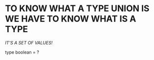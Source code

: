 # TO KNOW WHAT A TYPE UNION IS WE HAVE TO KNOW WHAT IS A TYPE

*IT'S A SET OF VALUES!*

type boolean = ? 

